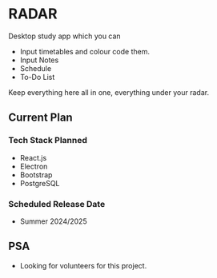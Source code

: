 # RADAR 

Desktop study app which you can

- Input timetables and colour code them.
- Input Notes
- Schedule
- To-Do List

Keep everything here all in one, everything under your radar.

## Current Plan

### Tech Stack Planned

- React.js
- Electron
- Bootstrap
- PostgreSQL

### Scheduled Release Date

- Summer 2024/2025

## PSA

- Looking for volunteers for this project.

